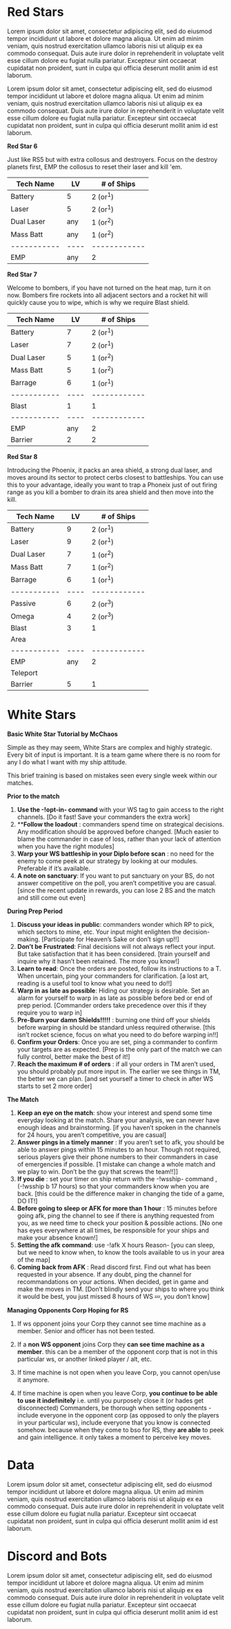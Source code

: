 # Red Stars

Lorem ipsum dolor sit amet, consectetur adipiscing elit, sed do eiusmod tempor incididunt ut labore et dolore magna aliqua. Ut enim ad minim veniam, quis nostrud exercitation ullamco laboris nisi ut aliquip ex ea commodo consequat. Duis aute irure dolor in reprehenderit in voluptate velit esse cillum dolore eu fugiat nulla pariatur. Excepteur sint occaecat cupidatat non proident, sunt in culpa qui officia deserunt mollit anim id est laborum.

Lorem ipsum dolor sit amet, consectetur adipiscing elit, sed do eiusmod tempor incididunt ut labore et dolore magna aliqua. Ut enim ad minim veniam, quis nostrud exercitation ullamco laboris nisi ut aliquip ex ea commodo consequat. Duis aute irure dolor in reprehenderit in voluptate velit esse cillum dolore eu fugiat nulla pariatur. Excepteur sint occaecat cupidatat non proident, sunt in culpa qui officia deserunt mollit anim id est laborum.

**Red Star 6**

Just like RS5 but with extra collosus and destroyers. Focus on the destroy planets first, EMP the collosus to reset their laser and kill 'em.

Tech Name  | LV | # of Ships
-----------|----|-----------
Battery    |  5 | 2 (or<sup>1</sup>)
Laser      |  5 | 2 (or<sup>1</sup>)
Dual Laser | any| 1 (or<sup>2</sup>)
Mass Batt  | any| 1 (or<sup>2</sup>)
-----------|----|------------
EMP        | any| 2


**Red Star 7**

Welcome to bombers, if you have not turned on the heat map, turn it on now. Bombers fire rockets into all adjacent sectors and a rocket hit will quickly cause you to wipe, which is why we require Blast shield.

Tech Name  | LV | # of Ships
-----------|----|-----------
Battery    |  7 | 2 (or<sup>1</sup>)
Laser      |  7 | 2 (or<sup>1</sup>)
Dual Laser |  5 | 1 (or<sup>2</sup>)
Mass Batt  |  5 | 1 (or<sup>2</sup>)
Barrage    |  6 | 1 (or<sup>1</sup>)
-----------|----|------------
Blast      |  1 | 1
-----------|----|------------
EMP        | any| 2
Barrier    | 2  | 2


**Red Star 8**

Introducing the Phoenix, it packs an area shield, a strong dual laser, and moves around its sector to protect cerbs closest to battleships. You can use this to your advantage, ideally you want to trap a Phoneix just of out firing range as you kill a bomber to drain its area shield and then move into the kill.

Tech Name  | LV | # of Ships
-----------|----|-----------
Battery    |  9 | 2 (or<sup>1</sup>)
Laser      |  9 | 2 (or<sup>1</sup>)
Dual Laser |  7 | 1 (or<sup>2</sup>)
Mass Batt  |  7 | 1 (or<sup>2</sup>)
Barrage    |  6 | 1 (or<sup>1</sup>)
-----------|----|------------
Passive    |  6 | 2 (or<sup>3</sup>)
Omega      |  4 | 2 (or<sup>3</sup>)
Blast      |  3 | 1
Area       |    |
-----------|----|------------
EMP        | any| 2
Teleport   |    |
Barrier    | 5  | 1


# White Stars

**Basic White Star Tutorial by McChaos**

Simple as they may seem, White Stars are complex and highly strategic. Every bit of input is important. It is a team game where there is no room for any I do what I want with my ship attitude. 

This brief training is based on mistakes seen every single week within our matches.

**Prior to the match**

1. **Use the -!opt-in- command** with your WS tag to gain access to the right channels. [Do it fast! Save your commanders the extra work]
2. ****Follow the loadout** : commanders spend time on strategical decisions. Any modification should be approved before changed. [Much easier to blame the commander in case of loss, rather than your lack of attention when you have the right modules]
3. **Warp your WS battleship in your Diplo before scan** : no need for the enemy to come peek at our strategy by looking at our modules. Preferable if it’s available. 
4. **A note on sanctuary**: If you want to put sanctuary on your BS, do not answer competitive on the poll, you aren’t competitive you are casual. [since the recent update in rewards, you can lose 2 BS and the match and still come out even]


**During Prep Period**

1. **Discuss your ideas in public**: commanders wonder which RP to pick, which sectors to mine, etc. Your input might enlighten the decision-making. [Participate for Heaven’s Sake or don’t sign up!!]
2. **Don’t be Frustrated**: Final decisions will not always reflect your input. But take satisfaction that it has been considered.  [train yourself and inquire why it hasn’t been retained. The more you know!]
3. **Learn to read**: Once the orders are posted, follow its instructions to a T. When uncertain, ping your commanders for clarification. [a lost art, reading is a useful tool to know what you need to do!!]
4. **Warp in as late as possible**: Hiding our strategy is desirable. Set an alarm for yourself to warp in as late as possible before bed or end of prep period. [Commander orders take precedence over this if they require you to warp in]
5. **Pre-Burn your damn Shields!!!!!** : burning one third off your shields before warping in should be standard unless required otherwise. [this isn’t rocket science, focus on what you need to do before warping in!!]
6. **Confirm your Orders**: Once you are set, ping a commander to confirm your targets are as expected. [Prep is the only part of the match we can fully control, better make the best of it!]
7. **Reach the maximum # of orders** : if all your orders in TM aren’t used, you should probably put more input in. The earlier we see things in TM, the better we can plan. [and set yourself a timer to check in after WS starts to set 2 more order]

**The Match**

1. **Keep an eye on the match**: show your interest and spend some time everyday looking at the match. Share your analysis, we can never have enough ideas and brainstorming. [if you haven’t spoken in the channels for 24 hours, you aren’t competitive, you are casual]
2. **Answer pings in a timely manner** : If you aren’t set to afk, you should be able to answer pings within 15 minutes to an hour. Though not required, serious players give their phone numbers to their commanders in case of emergencies if possible. [1 mistake can change a whole match and we play to win. Don’t be the guy that screws the team!!]]
3. **If you die** : set your timer on ship return with the -!wsship- command ,(-!wsship b 17 hours) so that your commanders know when you are back. [this could be the difference maker in changing the tide of a game, DO IT!]
4. **Before going to sleep or AFK for more than 1 hour**  : 15 minutes before going afk, ping the channel to see if there is anything requested from you, as we need time to check your position & possible actions. [No one has eyes everywhere at all times, be responsible for your ships and make your absence known!]
5. **Setting the afk command**: use -!afk X hours Reason- [you can sleep, but we need to know when, to know the tools available to us in your area of the map]
6. **Coming back from AFK** : Read discord first. Find out what has been requested in your absence. If any doubt, ping the channel for recommandations on your actions. When decided, get in game and make the moves in TM. [Don’t blindly send your ships to where you think it would be best, you just missed 8 hours of WS :zzz:, you don’t know]

**Managing Opponents Corp Hoping for RS**
1. If ws opponent joins your Corp they cannot see time machine as a member. Senior and officer has not been tested. 

2. If a **non WS opponent** joins Corp they **can see time machine as a member**.  this can be a member of the opponent corp that is not in this particular ws, or another linked player / alt, etc.

3. If time machine is not open when you leave Corp, you cannot open/use it anymore. 

4. If time machine is open when you leave Corp, **you continue to be able to use it indefinitely** i.e. until you purposely close it (or hades get disconnected)
Commanders, be thorough when setting opponents - include everyone in the opponent corp (as opposed to only the players in your particular ws), include everyone that you know is connected somehow. because when they come to bso for RS, they **are able** to peek and gain intelligence. it only takes a moment to perceive key moves.

# Data

Lorem ipsum dolor sit amet, consectetur adipiscing elit, sed do eiusmod tempor incididunt ut labore et dolore magna aliqua. Ut enim ad minim veniam, quis nostrud exercitation ullamco laboris nisi ut aliquip ex ea commodo consequat. Duis aute irure dolor in reprehenderit in voluptate velit esse cillum dolore eu fugiat nulla pariatur. Excepteur sint occaecat cupidatat non proident, sunt in culpa qui officia deserunt mollit anim id est laborum.

# Discord and Bots

Lorem ipsum dolor sit amet, consectetur adipiscing elit, sed do eiusmod tempor incididunt ut labore et dolore magna aliqua. Ut enim ad minim veniam, quis nostrud exercitation ullamco laboris nisi ut aliquip ex ea commodo consequat. Duis aute irure dolor in reprehenderit in voluptate velit esse cillum dolore eu fugiat nulla pariatur. Excepteur sint occaecat cupidatat non proident, sunt in culpa qui officia deserunt mollit anim id est laborum.
